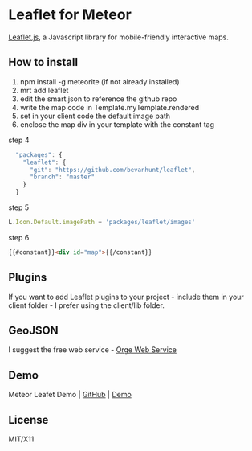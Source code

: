 # Leaflet for Meteor

[Leaflet.js](http://leafletjs.com/), a Javascript library for mobile-friendly interactive maps. 

## How to install 
1. npm install -g meteorite (if not already installed)
2. mrt add leaflet
3. edit the smart.json to reference the github repo
4. write the map code in Template.myTemplate.rendered
5. set in your client code the default image path 
6. enclose the map div in your template with the constant tag 

step 4
```javascript
  "packages": {
    "leaflet": {
      "git": "https://github.com/bevanhunt/leaflet",
      "branch": "master" 
    }
  }
```

step 5 
```javascript
L.Icon.Default.imagePath = 'packages/leaflet/images'
```

step 6
```html
{{#constant}}<div id="map">{{/constant}} 
```

## Plugins
If you want to add Leaflet plugins to your project - include them in your client folder - I prefer using the client/lib folder.

## GeoJSON 
I suggest the free web service - [Orge Web Service](http://ogre.adc4gis.com/) 

## Demo
Meteor Leafet Demo  |  [GitHub](https://github.com/bevanhunt/meteor-leaflet-demo)  |  [Demo](http://leaflet.meteor.com)

## License
MIT/X11
